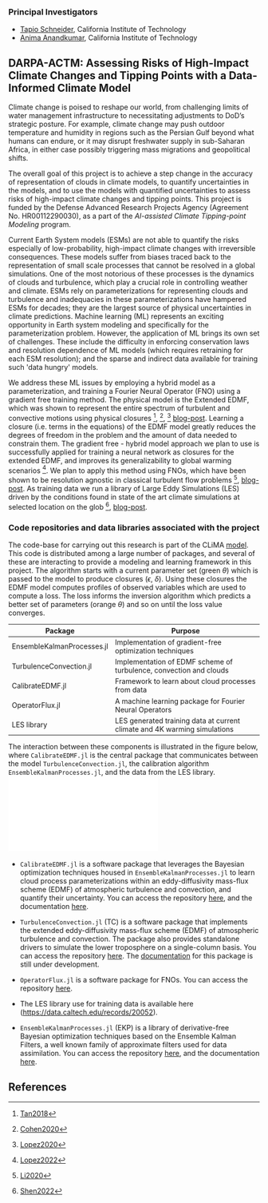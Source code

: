 ### Principal Investigators

- [Tapio Schneider](https://climate-dynamics.org/people/tapio-schneider/), California Institute of Technology
- [Anima Anandkumar](http://tensorlab.cms.caltech.edu/users/anima/), California Institute of Technology


## DARPA-ACTM: Assessing Risks of High-Impact Climate Changes and Tipping Points with a Data-Informed Climate Model

Climate change is poised to reshape our world, from challenging limits of water management infrastructure to necessitating adjustments to DoD’s strategic posture. For example, climate change may push outdoor temperature and humidity in regions such as the Persian Gulf beyond what humans can endure, or it may disrupt freshwater supply in sub-Saharan Africa, in either case possibly triggering mass migrations and geopolitical shifts. 

The overall goal of this project is to achieve a step change in the accuracy of representation of clouds in climate models, to quantify uncertainties in the models, and to use the models with quantified uncertainties to assess risks of high-impact climate changes and tipping points. This project is funded by the Defense Advanced Research Projects Agency (Agreement No. HR00112290030), as a part of the *AI-assisted Climate Tipping-point Modeling* program.

Current Earth System models (ESMs) are not able to quantify the risks especially of low-probability, high-impact climate changes with irreversible consequences. These models suffer from biases traced back to the representation of small scale processes that cannot be resolved in a global simulations. One of the most notorious of these processes is the dynamics of clouds and turbulence, which play a crucial role in controlling weather and climate. ESMs rely on parameterizations for representing clouds and turbulence and inadequacies in these parameterizations have hampered ESMs for decades; they are the largest source of physical uncertainties in climate predictions. Machine learning (ML) represents an exciting opportunity in Earth system modeling and specifically for the parameterization problem. However, the application of ML brings its own set of challenges. These include the difficulty in enforcing conservation laws and resolution dependence of ML models (which requires retraining for each ESM resolution); and the sparse and indirect data available for training such 'data hungry' models.

We address these ML issues by employing a hybrid model as a parameterization, and training a Fourier Neural Operator (FNO) using a gradient free training method. The physical model is the Extended EDMF, which was shown to represent the entire spectrum of turbulent and convective motions using physical closures [^1], [^2], [^3] [blog-post](https://clima.caltech.edu/2020/12/04/resolving-small-scale-uncertainties-in-climate-models/). Learning a closure (i.e. terms in the equations) of the EDMF model greatly reduces the degrees of freedom in the problem and the amount of data needed to constrain them. The gradient free - hybrid model approach we plan to use is successfully applied for training a neural network as closures for the extended EDMF, and improves its generalizability to global warming scenarios [^4]. We plan to apply this method using FNOs, which have been shown to be resolution agnostic in classical turbulent flow problems [^5], [blog-post](https://zongyi-li.github.io/blog/2020/fourier-pde/). As training data we run a library of Large Eddy Simulations (LES) driven by the conditions found in state of the art climate simulations at selected location on the glob [^6], [blog-post](https://clima.caltech.edu/2022/06/17/a-library-of-large-eddy-simulations-for-calibrating-cloud-parameterizations/).


### Code repositories and data libraries associated with the project

The code-base for carrying out this research is part of the CLiMA [model](https://github.com/CliMA). This code is distributed among a large number of packages, and several of these are interacting to provide a modeling and learning framework in this project. The algorithm starts with a current parameter set (green $\theta$) which is passed to the model to produce closures ($\epsilon$, $\delta$). Using these closures the EDMF model computes profiles of observed variables which are used to compute a loss. The loss informs the inversion algorithm which predicts a better set of parameters (orange $\theta$) and so on until the loss value converges. 

Package                                     | Purpose
--------------------------------------------|--------------------------------------------------------
EnsembleKalmanProcesses.jl                  | Implementation of gradient-free optimization techniques
TurbulenceConvection.jl                     | Implementation of EDMF scheme of turbulence, convection and clouds
CalibrateEDMF.jl                            | Framework to learn about cloud processes from data
OperatorFlux.jl                             | A machine learning package for Fourier Neural Operators
LES library                                 | LES generated training data at current climate and 4K warming simulations

The interaction between these components is illustrated in the figure below, where `CalibrateEDMF.jl`
is the central package that communicates between the model `TurbulenceConvection.jl`, the calibration algorithm `EnsembleKalmanProcesses.jl`, and the data from the LES library. ![alt text](assets/dependency_diagram.pdf) 

- `CalibrateEDMF.jl` is a software package that leverages the Bayesian optimization techniques housed in `EnsembleKalmanProcesses.jl` to learn cloud process parameterizations within an eddy-diffusivity mass-flux scheme (EDMF) of atmospheric turbulence and convection, and quantify their uncertainty. You can access the repository [here](https://github.com/CliMA/CalibrateEDMF.jl), and the documentation [here](https://clima.github.io/CalibrateEDMF.jl/dev/).

- `TurbulenceConvection.jl` (TC) is a software package that implements the extended eddy-diffusivity mass-flux scheme (EDMF) of atmospheric turbulence and convection. The package also provides standalone drivers to simulate the lower troposphere on a single-column basis. You can access the repository [here](https://github.com/CliMA/TurbulenceConvection.jl). The [documentation](https://clima.github.io/TurbulenceConvection.jl/dev/) for this package is still under development.

- `OperatorFlux.jl` is a software package for FNOs. You can access the repository [here](https://github.com/CliMA/OperatorFlux.jl).


- The LES library use for training data is available here (https://data.caltech.edu/records/20052).

- `EnsembleKalmanProcesses.jl` (EKP) is a library of derivative-free Bayesian optimization techniques based on the Ensemble Kalman Filters, a well known family of approximate filters used for data assimilation. You can access the repository [here](https://github.com/CliMA/EnsembleKalmanProcesses.jl), and the documentation [here](https://clima.github.io/EnsembleKalmanProcesses.jl/dev/).


## References

[^1]: [Tan2018](@cite)
[^2]: [Cohen2020](@cite)
[^3]: [Lopez2020](@cite)
[^4]: [Lopez2022](@cite)
[^5]: [Li2020](@cite)
[^6]: [Shen2022](@cite)